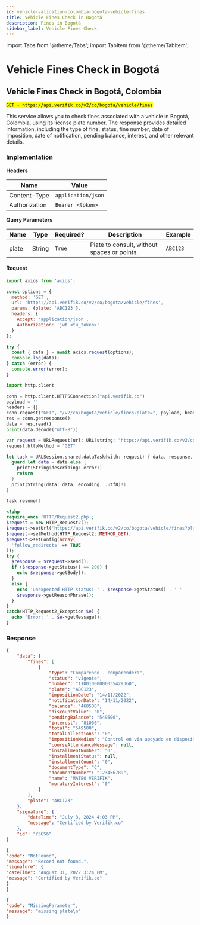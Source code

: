 ```yaml
---
id: vehicle-validation-colombia-bogota-vehicle-fines
title: Vehicle Fines Check in Bogotá
description: Fines in Bogotá
sidebar_label: Vehicle Fines Check
---
```


import Tabs from '@theme/Tabs';
import TabItem from '@theme/TabItem';

# Vehicle Fines Check in Bogotá

## Vehicle Fines Check in Bogotá, Colombia

<mark>`GET - https://api.verifik.co/v2/co/bogota/vehicle/fines`</mark>

This service allows you to check fines associated with a vehicle in Bogotá, Colombia, using its license plate number. The response provides detailed information, including the type of fine, status, fine number, date of imposition, date of notification, pending balance, interest, and other relevant details.

### Implementation

**Headers**

| Name          | Value              |
| ------------- | ------------------ |
| Content-Type  | `application/json` |
| Authorization | `Bearer <token>`   |

**Query Parameters**

| Name | Type | Required? | Description | Example |
|------|------|-----------|-------------|---------|
| plate | String | `True` | Plate to consult, without spaces or points. | `ABC123` |

#### Request

<Tabs>
<TabItem value="javascript" label="JavaScript" default>

```javascript
import axios from 'axios';

const options = {
  method: 'GET',
  url: 'https://api.verifik.co/v2/co/bogota/vehicle/fines',
  params: {plate: 'ABC123'},
  headers: {
    Accept: 'application/json',
    Authorization: 'jwt <tu_token>'
  }
};

try {
  const { data } = await axios.request(options);
  console.log(data);
} catch (error) {
  console.error(error);
}
```

</TabItem>

<TabItem value="python" label="Python">

```python
import http.client

conn = http.client.HTTPSConnection("api.verifik.co")
payload = ''
headers = {}
conn.request("GET", "/v2/co/bogota/vehicle/fines?plate=", payload, headers)
res = conn.getresponse()
data = res.read()
print(data.decode("utf-8"))
```

</TabItem>

<TabItem value="swift" label="Swift">

```swift
var request = URLRequest(url: URL(string: "https://api.verifik.co/v2/co/bogota/vehicle/fines?plate=")!,timeoutInterval: Double.infinity)
request.httpMethod = "GET"

let task = URLSession.shared.dataTask(with: request) { data, response, error in 
  guard let data = data else {
    print(String(describing: error))
    return
  }
  print(String(data: data, encoding: .utf8)!)
}

task.resume()
```

</TabItem>

<TabItem value="php" label="PHP">

```php
<?php
require_once 'HTTP/Request2.php';
$request = new HTTP_Request2();
$request->setUrl('https://api.verifik.co/v2/co/bogota/vehicle/fines?plate=');
$request->setMethod(HTTP_Request2::METHOD_GET);
$request->setConfig(array(
  'follow_redirects' => TRUE
));
try {
  $response = $request->send();
  if ($response->getStatus() == 200) {
    echo $response->getBody();
  }
  else {
    echo 'Unexpected HTTP status: ' . $response->getStatus() . ' ' .
    $response->getReasonPhrase();
  }
}
catch(HTTP_Request2_Exception $e) {
  echo 'Error: ' . $e->getMessage();
}
```

</TabItem>
</Tabs>

### **Response**

<Tabs>
<TabItem value="200" label="200" default>

```json
{
    "data": {
        "fines": [
            {
                "type": "Comparendo - comparendera",
                "status": "vigente",
                "number": "11001000000035429360",
                "plate": "ABC123",
                "impositionDate": "14/11/2022",
                "notificationDate": "14/11/2022",
                "balance": "468500",
                "discountValue": "0",
                "pendingBalance": "549500",
                "interest": "81000",
                "total": "549500",
                "totalCollections": "0",
                "impositionMedium": "Control en vía apoyado en dispositivos móviles",
                "courseAttendanceMessage": null,
                "installmentNumber": "0",
                "installmentStatus": null,
                "installmentCount": "0",
                "documentType": "C",
                "documentNumber": "123456789",
                "name": "MATEO VERIFIK",
                "moratoryInterest": "0"
            }
        ],
        "plate": "ABC123"
    },
    "signature": {
        "dateTime": "July 3, 2024 4:03 PM",
        "message": "Certified by Verifik.co"
    },
    "id": "Y5GS6"
}
```

</TabItem>

<TabItem value="404" label="404">

```json
{
"code": "NotFound",
"message": "Record not found.",
"signature": {
"dateTime": "August 31, 2022 3:24 PM",
"message": "Certified by Verifik.co"
}
}
```

</TabItem>

<TabItem value="409" label="409">

```json
{
"code": "MissingParameter",
"message": "missing plate\n"
}
```

</TabItem>
</Tabs>
